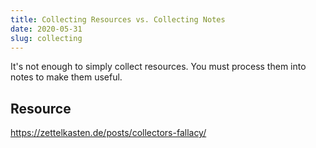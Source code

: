 ```yaml
---
title: Collecting Resources vs. Collecting Notes
date: 2020-05-31
slug: collecting
---
```


It's not enough to simply collect resources. You must process them into notes to make them useful.

## Resource
<https://zettelkasten.de/posts/collectors-fallacy/>